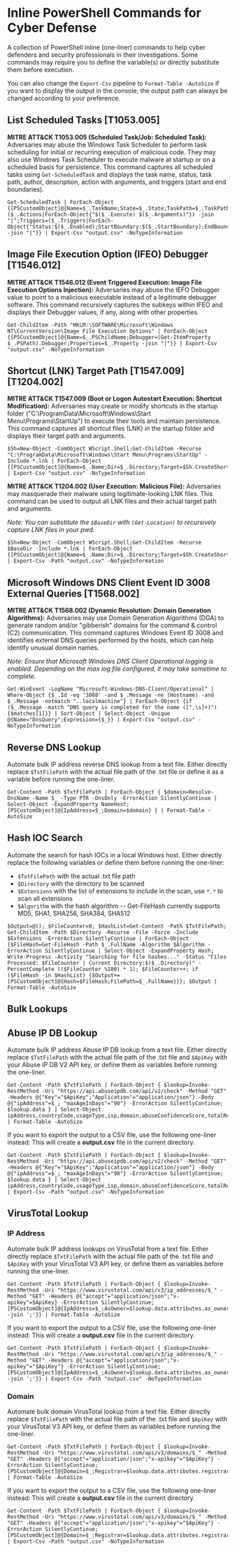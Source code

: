 # Inline PowerShell Commands for Cyber Defense

A collection of PowerShell inline (one-liner) commands to help cyber defenders and security professionals in their investigations. Some commands may require you to define the variable(s) or directly substitute them before execution. 

You can also change the `Export-Csv` pipeline to `Format-Table -AutoSize` if you want to display the output in the console; the output path can always be changed according to your preference.


## List Scheduled Tasks [T1053.005]
**MITRE ATT&CK T1053.005 (Scheduled Task/Job: Scheduled Task):** Adversaries may abuse the Windows Task Scheduler to perform task scheduling for initial or recurring execution of malicious code. They may also use Windows Task Scheduler to execute malware at startup or on a scheduled basis for persistence. This command captures all scheduled tasks using `Get-ScheduledTask` and displays the task name, status, task path, author, description, action with arguments, and triggers (start and end boundaries).
```
Get-ScheduledTask | ForEach-Object {[PSCustomObject]@{Name=$_.TaskName;State=$_.State;TaskPath=$_.TaskPath;Author=$_.Author;Description=$_.Description;Actions=($_.Actions|ForEach-Object{"$($_.Execute) $($_.Arguments)"}) -join "|";Triggers=($_.Triggers|ForEach-Object{"Status:$($_.Enabled);StartBoundary:$($_.StartBoundary);EndBoundary:$($_.EndBoundary)"}) -join "|"}} | Export-Csv "output.csv" -NoTypeInformation
```

## Image File Execution Option (IFEO) Debugger [T1546.012]
**MITRE ATT&CK T1546.012 (Event Triggered Execution: Image File Execution Options Injection):** Adversaries may abuse the IEFO Debugger value to point to a malicious executable instead of a legitimate debugger software. This command recursively captures the subkeys within IFEO and displays their Debugger values, if any, along with other properties.
```
Get-ChildItem -Path "HKLM:\SOFTWARE\Microsoft\Windows NT\CurrentVersion\Image File Execution Options" | ForEach-Object {[PSCustomObject]@{Name=$_.PSChildName;Debugger=(Get-ItemProperty $_.PSPath).Debugger;Properties=$_.Property -join "|"}} | Export-Csv "output.csv" -NoTypeInformation
```

## Shortcut (LNK) Target Path [T1547.009] [T1204.002]
**MITRE ATT&CK T1547.009 (Boot or Logon Autostart Execution: Shortcut Modification):** Adversaries may create or modify shortcuts in the startup folder ("C:\ProgramData\Microsoft\Windows\Start Menu\Programs\StartUp") to execute their tools and maintain persistence. This command captures all shortcut files (LNK) in the startup folder and displays their target path and arguments.
```
$Sh=New-Object -ComObject WScript.Shell;Get-ChildItem -Recurse "C:\ProgramData\Microsoft\Windows\Start Menu\Programs\StartUp" -Include *.lnk | ForEach-Object {[PSCustomObject]@{Name=$_.Name;Dir=$_.Directory;Target=$Sh.CreateShortcut($_).TargetPath;Arguments=$Sh.CreateShortcut($_).Arguments}} | Export-Csv "output.csv" -NoTypeInformation
```

**MITRE ATT&CK T1204.002 (User Execution: Malicious File):** Adversaries may masquerade their malware using legitimate-looking LNK files. This command can be used to output all LNK files and their actual target path and arguments.

_Note: You can substitute the `$BaseDir` with `(Get-Location)` to recursively capture LNK files in your pwd._
```
$Sh=New-Object -ComObject WScript.Shell;Get-ChildItem -Recurse $BaseDir -Include *.lnk | ForEach-Object {[PSCustomObject]@{Name=$_.Name;Dir=$_.Directory;Target=$Sh.CreateShortcut($_).TargetPath;Arguments=$Sh.CreateShortcut($_).Arguments}} | Export-Csv -Path "output.csv" -NoTypeInformation
```

## Microsoft Windows DNS Client Event ID 3008 External Queries [T1568.002]
**MITRE ATT&CK T1568.002 (Dynamic Resolution: Domain Generation Algorithms):** Adversaries may use Domain Generation Algorithms (DGA) to generate random and/or "gibberish" domains for the command & control (C2) communication. This command captures Windows Event ID 3008 and identifies external DNS queries performed by the hosts, which can help identify unusual domain names. 

_Note: Ensure that Microsoft Windows DNS Client Operational logging is enabled. Depending on the max log file configured, it may take sometime to complete._
```
Get-WinEvent -LogName "Microsoft-Windows-DNS-Client/Operational" | Where-Object {$_.Id -eq '3008' -and $_.Message -ne (Hostname) -and $_.Message -notmatch "..localmachine"} | ForEach-Object {if ($_.Message -match "DNS query is completed for the name ([^,\s]+)") {$matches[1]}} | Sort-Object | Select-Object -Unique @{Name="DnsQuery";Expression={$_}} | Export-Csv "output.csv" -NoTypeInformation
```

## Reverse DNS Lookup
Automate bulk IP address reverse DNS lookup from a text file. Either directly replace `$TxtFilePath` with the actual file path of the .txt file or define it as a variable before running the one-liner.
```
Get-Content -Path $TxtFilePath | ForEach-Object { $domain=Resolve-DnsName -Name $_ -Type PTR -DnsOnly -ErrorAction SilentlyContinue | Select-Object -ExpandProperty NameHost; [PSCustomObject]@{IpAddress=$_;Domain=$domain} } | Format-Table -AutoSize
```


## Hash IOC Search
Automate the search for hash IOCs in a local Windows host. Either directly replace the following variables or define them before running the one-liner:
- `$TxtFilePath` with the actual .txt file path
- `$Directory` with the directory to be scanned
- `$Extensions` with the list of extensions to include in the scan, use `*.*` to scan all extensions
- `$Algorithm` with the hash algorithm -- Get-FileHash currently supports MD5, SHA1, SHA256, SHA384, SHA512
```
$Output=@(); $FileCounter=0; $HashList=Get-Content -Path $TxtFilePath; Get-ChildItem -Path $Directory -Recurse -File -Force -Include $Extensions -ErrorAction SilentlyContinue | ForEach-Object {$FileHash=Get-FileHash -Path $_.FullName -Algorithm $Algorithm -ErrorAction SilentlyContinue | Select-Object -ExpandProperty Hash; Write-Progress -Activity "Searching for file hashes..." -Status "Files Processed: $FileCounter | Current Directory:$($_.Directory)" -PercentComplete (($FileCounter %100) * 1); $FileCounter++; if ($FileHash -in $HashList) {$Output+=[PSCustomObject]@{Hash=$FileHash;FilePath=$_.FullName}}}; $Output | Format-Table -AutoSize  
```
## Bulk Lookups
## Abuse IP DB Lookup
Automate bulk IP address Abuse IP DB lookup from a text file. Either directly replace `$TxtFilePath` with the actual file path of the .txt file and `$ApiKey` with your Abuse IP DB V2 API key, or define them as variables before running the one-liner.
```
Get-Content -Path $TxtFilePath | ForEach-Object { $lookup=Invoke-RestMethod -Uri "https://api.abuseipdb.com/api/v2/check" -Method "GET" -Headers @{"Key"="$ApiKey";"Application"="application/json"} -Body @{"ipAddress"=$_; "maxAgeInDays"="90"} -ErrorAction SilentlyContinue; $lookup.data } | Select-Object ipAddress,countryCode,usageType,isp,domain,abuseConfidenceScore,totalReports,isWhitelisted,isTor | Format-Table -AutoSize
```

If you want to export the output to a CSV file, use the following one-liner instead:
This will create a **output.csv** file in the current directory.
```
Get-Content -Path $TxtFilePath | ForEach-Object { $lookup=Invoke-RestMethod -Uri "https://api.abuseipdb.com/api/v2/check" -Method "GET" -Headers @{"Key"="$ApiKey";"Application"="application/json"} -Body @{"ipAddress"=$_; "maxAgeInDays"="90"} -ErrorAction SilentlyContinue; $lookup.data } | Select-Object ipAddress,countryCode,usageType,isp,domain,abuseConfidenceScore,totalReports,isWhitelisted,isTor | Export-Csv -Path "output.csv" -NoTypeInformation
```

## VirusTotal Lookup
### IP Address
Automate bulk IP address lookups on VirusTotal from a text file. Either directly replace `$TxtFilePath` with the actual file path of the .txt file and `$ApiKey` with your VirusTotal V3 API key, or define them as variables before running the one-liner.
```
Get-Content -Path $TxtFilePath | ForEach-Object { $lookup=Invoke-RestMethod -Uri "https://www.virustotal.com/api/v3/ip_addresses/$_" -Method "GET" -Headers @{"accept"="application/json";"x-apikey"=$ApiKey} -ErrorAction SilentlyContinue; [PSCustomObject]@{IpAddress=$_;AsOwner=$lookup.data.attributes.as_owner;Malicious=$lookup.data.attributes.last_analysis_stats.malicious;Suspicious=$lookup.data.attributes.last_analysis_stats.suspicious;Undetected=$lookup.data.attributes.last_analysis_stats.undetected;Harmless=$lookup.data.attributes.last_analysis_stats.harmless;Timeout=$lookup.data.attributes.last_analysis_stats.timeout;Tags=$lookup.data.attributes.tags -join ';'}} | Format-Table -AutoSize
```

If you want to export the output to a CSV file, use the following one-liner instead:
This will create a **output.csv** file in the current directory.
```
Get-Content -Path $TxtFilePath | ForEach-Object { $lookup=Invoke-RestMethod -Uri "https://www.virustotal.com/api/v3/ip_addresses/$_" -Method "GET" -Headers @{"accept"="application/json";"x-apikey"="$ApiKey"} -ErrorAction SilentlyContinue; [PSCustomObject]@{IpAddress=$_;AsOwner=$lookup.data.attributes.as_owner;Malicious=$lookup.data.attributes.last_analysis_stats.malicious;Suspicious=$lookup.data.attributes.last_analysis_stats.suspicious;Undetected=$lookup.data.attributes.last_analysis_stats.undetected;Harmless=$lookup.data.attributes.last_analysis_stats.harmless;Timeout=$lookup.data.attributes.last_analysis_stats.timeout;Tags=$lookup.data.attributes.tags -join ';'}} | Export-Csv -Path "output.csv" -NoTypeInformation
```
### Domain
Automate bulk domain VirusTotal lookup from a text file. Either directly replace `$TxtFilePath` with the actual file path of the .txt file and `$ApiKey` with your VirusTotal V3 API key, or define them as variables before running the one-liner.
```
Get-Content -Path $TxtFilePath | ForEach-Object { $lookup=Invoke-RestMethod -Uri "https://www.virustotal.com/api/v3/domains/$_" -Method "GET" -Headers @{"accept"="application/json";"x-apikey"="$ApiKey"} -ErrorAction SilentlyContinue; [PSCustomObject]@{Domain=$_;Registrar=$lookup.data.attributes.registrar;Malicious=$lookup.data.attributes.last_analysis_stats.malicious;Suspicious=$lookup.data.attributes.last_analysis_stats.suspicious;Undetected=$lookup.data.attributes.last_analysis_stats.undetected;Harmless=$lookup.data.attributes.last_analysis_stats.harmless;Timeout=$lookup.data.attributes.last_analysis_stats.timeout}} | Format-Table -AutoSize
```

If you want to export the output to a CSV file, use the following one-liner instead:
This will create a **output.csv** file in the current directory.
```
Get-Content -Path $TxtFilePath | ForEach-Object { $lookup=Invoke-RestMethod -Uri "https://www.virustotal.com/api/v3/domains/$_" -Method "GET" -Headers @{"accept"="application/json";"x-apikey"="$ApiKey"} -ErrorAction SilentlyContinue; [PSCustomObject]@{Domain=$_;Registrar=$lookup.data.attributes.registrar;Malicious=$lookup.data.attributes.last_analysis_stats.malicious;Suspicious=$lookup.data.attributes.last_analysis_stats.suspicious;Undetected=$lookup.data.attributes.last_analysis_stats.undetected;Harmless=$lookup.data.attributes.last_analysis_stats.harmless;Timeout=$lookup.data.attributes.last_analysis_stats.timeout}} | Export-Csv -Path "output.csv" -NoTypeInformation
```
